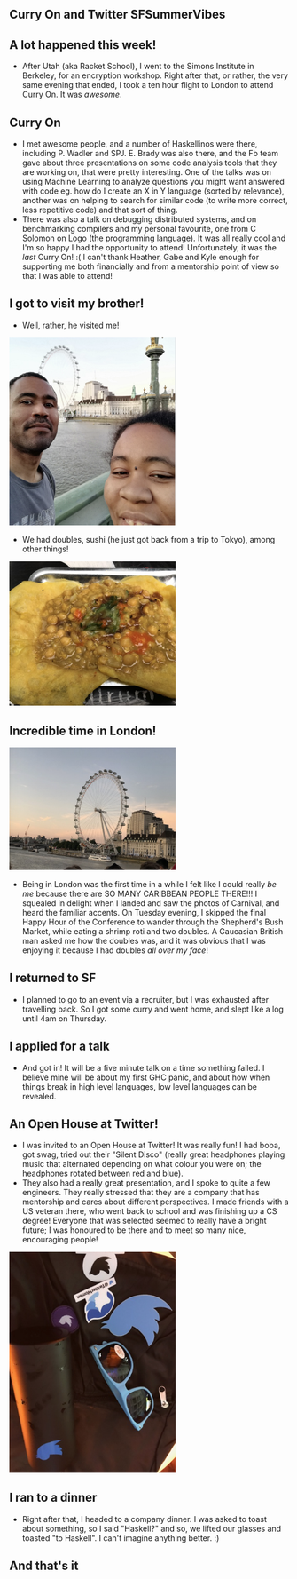 ## Curry On and Twitter SFSummerVibes

## A lot happened this week!

- After Utah (aka Racket School), I went to the Simons Institute in Berkeley, for an encryption workshop.
  Right after that, or rather, the very same evening that ended, I took a ten hour flight to London to attend Curry On.
  It was *awesome*.
  
## Curry On
- I met awesome people, and a number of Haskellinos were there, including P. Wadler and SPJ. E. Brady was also there,
  and the Fb team gave about three presentations on some code analysis tools that they are working on, that were pretty
  interesting. One of the talks was on using Machine Learning to analyze questions you might want answered with code
  eg. how do I create an X in Y language (sorted by relevance), another was on helping to search for 
  similar code (to write more correct, less repetitive code) and that sort of thing. 
- There was also a talk on debugging distributed systems, and on benchmarking compilers and my personal favourite,
  one from C Solomon on Logo (the programming language). It was all really cool and I'm so happy I had the opportunity
  to attend! Unfortunately, it was the *last* Curry On! :( I can't thank Heather, Gabe and Kyle enough for supporting me
  both financially and from a mentorship point of view so that I was able to attend!
  
## I got to visit my brother!
- Well, rather, he visited me!

<img src="/images/tweeps_/brudda.png" width="300">

- We had doubles, sushi (he just got back from a trip to Tokyo), among other things!


<img src="/images/tweeps_/doubles.png" width="300">

## Incredible time in London!

<img src="/images/tweeps_/eye.png" width="300">

- Being in London was the first time in a while I felt like I could really *be me* because there are 
SO MANY CARIBBEAN PEOPLE THERE!!! I squealed in delight when I landed and saw the photos of Carnival,
and heard the familiar accents. On Tuesday evening, I skipped the final Happy Hour of the Conference
to wander through the Shepherd's Bush Market, while eating a shrimp roti and two doubles. A Caucasian British
man asked me how the doubles was, and it was obvious that I was enjoying it because I had doubles *all over my face*!

## I returned to SF

- I planned to go to an event via a recruiter, but I was exhausted after travelling back. So I got some curry and
  went home, and slept like a log until 4am on Thursday. 
 
 
## I applied for a talk
- And got in! It will be a five minute talk on a time something failed. I believe mine will be about my first GHC 
  panic, and about how when things break in high level languages, low level languages can be revealed.
  
## An Open House at Twitter!
- I was invited to an Open House at Twitter! It was really fun! I had boba, got swag, tried out their "Silent Disco"
  (really great headphones playing music that alternated depending on what colour you were on; the headphones rotated
  between red and blue). 
- They also had a really great presentation, and I spoke to quite a few engineers. They really stressed that they are
  a company that has mentorship and cares about different perspectives. I made friends with a US veteran there, who
  went back to school and was finishing up a CS degree! Everyone that was selected seemed to really have a bright future;
  I was honoured to be there and to meet so many nice, encouraging people!
  
<img src="/images/tweeps_/tweeps.png" width="300">

## I ran to a dinner
- Right after that, I headed to a company dinner. I was asked to toast about something, so I said "Haskell?" and so,
  we lifted our glasses and toasted "to Haskell". I can't imagine anything better. :)
  
## And that's it
